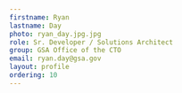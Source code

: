```yaml
---
firstname: Ryan
lastname: Day
photo: ryan_day.jpg.jpg  
role: Sr. Developer / Solutions Architect
group: GSA Office of the CTO
email: ryan.day@gsa.gov
layout: profile
ordering: 10
---
```

